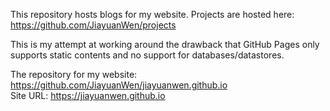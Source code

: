 This repository hosts blogs for my website.
Projects are hosted here: https://github.com/JiayuanWen/projects

This is my attempt at working around the drawback that GitHub Pages only supports static contents and no support for databases/datastores.

The repository for my website: https://github.com/JiayuanWen/jiayuanwen.github.io \
Site URL: https://jiayuanwen.github.io

